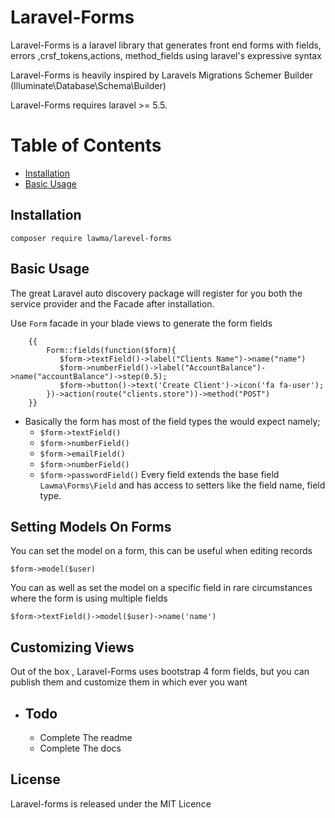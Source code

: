 # Laravel-Forms

Laravel-Forms is  a laravel library that generates front end forms with fields, errors ,crsf_tokens,actions, method_fields using laravel's expressive syntax
 

Laravel-Forms is heavily inspired by Laravels Migrations Schemer Builder
(Illuminate\Database\Schema\Builder)

Laravel-Forms requires laravel >= 5.5.



# Table of Contents

- [Installation](#installation)
- [Basic Usage](#basic-usage)


## Installation

```
composer require lawma/larevel-forms
```

## Basic Usage
The great Laravel auto discovery package will register for you both the service provider and the Facade after installation.

Use `Form` facade in your blade views to generate the form fields

```
    {{
        Form::fields(function($form){
           $form->textField()->label("Clients Name")->name("name")
           $form->numberField()->label("AccountBalance")->name("accountBalance")->step(0.5);
           $form->button()->text('Create Client')->icon('fa fa-user');
        })->action(route("clients.store"))->method("POST")
    }}
```

* Basically the form has most of the field types the would expect namely;
    * ```$form->textField()``` 
    * ```$form->numberField()```
    * ```$form->emailField()``` 
    * ```$form->numberField() ```
    * ```$form->passwordField()```
 Every field extends the base field `Lawma\Forms\Field`  and has access to setters like the field name, field type.

##  Setting Models On Forms

You can set the model on a form, this can be useful when editing records 
 ```
 $form->model($user)
 ```
 You can as well as set the model on a specific field in rare circumstances where the form is using multiple fields
 ```
 $form->textField()->model($user)->name('name')
 ```
## Customizing Views
Out of the box , Laravel-Forms uses bootstrap 4 form fields, but you can publish them and customize them in which ever you want

* ## Todo
    * Complete The readme
    * Complete The docs



## License

Laravel-forms is released under the MIT Licence


